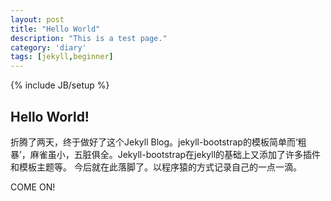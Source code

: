 ```yaml
---
layout: post
title: "Hello World"
description: "This is a test page."
category: 'diary'
tags: [jekyll,beginner]
---
```

{% include JB/setup %}

## Hello World!

折腾了两天，终于做好了这个Jekyll Blog。jekyll-bootstrap的模板简单而‘粗暴’，麻雀虽小，五脏俱全。Jekyll-bootstrap在jekyll的基础上又添加了许多插件和模板主题等。
今后就在此落脚了。以程序猿的方式记录自己的一点一滴。

COME ON!

